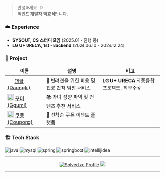
> 안녕하세요 :D  
> **백엔드 개발자 백효석**입니다. 

### ☁️ Experience
- **SYSOUT, CS 스터디 모임** (2025.01 - 진행 중)
- **LG U+ URECA, 1st - Backend** (2024.06.10 - 2024.12.24)

### 🚀 Project
<table>
  <thead align="center">
    <tr border: none;>
      <td><b>이름</b></td>
      <td><b>설명</b></td>
      <td><b>비고</b></td>
    </tr>
  </thead>
  <tbody>
    <tr>
      <td>
        <img src="https://github.com/user-attachments/assets/707b4c0b-fc84-448e-92a6-ee67166f9f67" width="18px" height="16px"/>
        <a href="https://github.com/DDog-org/daengle-server">댕글(Daengle)</a>
      </td>
      <td>🐶 반려견을 위한 미용 및 진료 견적 입찰 서비스</td>
      <td><strong>LG U+ URECA</strong> 최종융합프로젝트, 최우수상</td>
    </tr>
    <tr>
      <td>
        <img src="https://github.com/user-attachments/assets/88c19970-df3b-49ea-98c4-53fee729f140" width="20px" height="20px" />
        <a href="https://github.com/ggumiggumi/ggumi-backend">꾸미(Ggumi)</a>
      </td>
      <td>📚 자녀 성향 파악 및 컨텐츠 추천 서비스</td>
      <td></td>
    </tr>
    <tr>
      <td>
        <img src="https://github.com/user-attachments/assets/7e1c59ff-b4d2-4832-a484-6b1f35cbf992" width="20px" height="20px" />
        <a href="https://github.com/OnePage-org/coupong-backend">쿠퐁(Coupong)</a>
      </td>
      <td>🎫 선착순 쿠폰 이벤트 플랫폼</td>
      <td></td>
    </tr>
  </tbody>
</table>

### 🏗 Tech Stack
![java](https://img.shields.io/badge/Java-007396?style=for-the-badge&logo=openjdk&logoColor=white)
![mysql](https://img.shields.io/badge/mysql-4479A1.svg?&style=for-the-badge&logo=mysql&logoColor=white)
![spring](https://img.shields.io/badge/Spring-6DB33F?style=for-the-badge&logo=spring&logoColor=white)
![springboot](https://img.shields.io/badge/spring%20boot-6DB33F.svg?&style=for-the-badge&logo=springboot&logoColor=white)
![intellijidea](https://img.shields.io/badge/intellij%20idea-000000.svg?&style=for-the-badge&logo=intellijidea&logoColor=white)

---
<div align=center>

[![Solved.ac Profile](http://mazassumnida.wtf/api/v2/generate_badge?boj=alexization)](https://solved.ac/alexization/) 
<a href="https://solved.ac/alexization"><img src="http://mazandi.herokuapp.com/api?handle=alexization&theme=warm"/></a>

</div>

---

